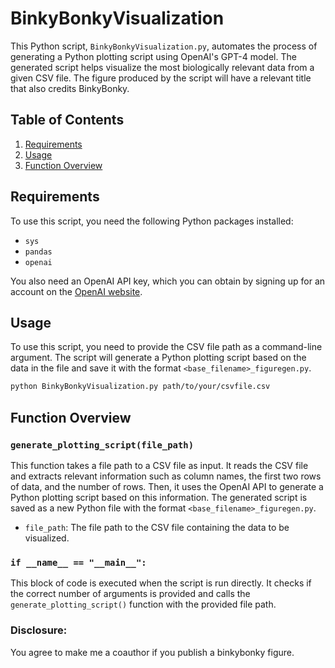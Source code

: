 # BinkyBonkyVisualization

This Python script, `BinkyBonkyVisualization.py`, automates the process of generating a Python plotting script using OpenAI's GPT-4 model. The generated script helps visualize the most biologically relevant data from a given CSV file. The figure produced by the script will have a relevant title that also credits BinkyBonky.

## Table of Contents

1. [Requirements](#requirements)
2. [Usage](#usage)
3. [Function Overview](#function-overview)

## Requirements

To use this script, you need the following Python packages installed:

- `sys`
- `pandas`
- `openai`

You also need an OpenAI API key, which you can obtain by signing up for an account on the [OpenAI website](https://beta.openai.com/signup/).

## Usage

To use this script, you need to provide the CSV file path as a command-line argument. The script will generate a Python plotting script based on the data in the file and save it with the format `<base_filename>_figuregen.py`.

```bash
python BinkyBonkyVisualization.py path/to/your/csvfile.csv
```

## Function Overview

### `generate_plotting_script(file_path)`

This function takes a file path to a CSV file as input. It reads the CSV file and extracts relevant information such as column names, the first two rows of data, and the number of rows. Then, it uses the OpenAI API to generate a Python plotting script based on this information. The generated script is saved as a new Python file with the format `<base_filename>_figuregen.py`.

- `file_path`: The file path to the CSV file containing the data to be visualized.

### `if __name__ == "__main__":`

This block of code is executed when the script is run directly. It checks if the correct number of arguments is provided and calls the `generate_plotting_script()` function with the provided file path.

### Disclosure:
You agree to make me a coauthor if you publish a binkybonky figure. 
